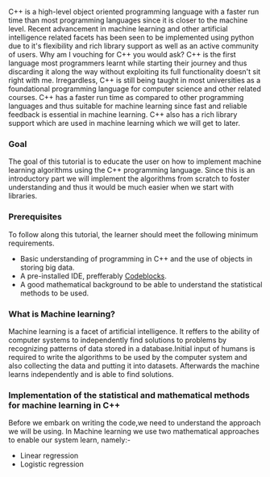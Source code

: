 C++ is a high-level object oriented programming language with a faster run time than most programming languages since it is closer to the machine level. Recent advancement in machine learning and other artificial intelligence related facets has been seen to be implemented using python due to it's flexibility and rich library support as well as an active community of users.
Why am I vouching for C++ you would ask? C++ is the first language most programmers learnt while starting their journey and thus discarding it along the way without exploiting its full functionality doesn't sit right with me. Irregardless, C++ is still being taught in most universities as a foundational programming language for computer science and other related courses.
C++ has a faster run time as compared to other programming languages and thus suitable for machine learning since fast and reliable feedback is essential in machine learning. C++ also has a rich library support which are used in machine learning which we will get to later.

### Goal
The goal of this tutorial is to educate the user on how to implement machine learning algorithms using the C++ programming language. Since this is an introductory part we will implement the algorithms from scratch to foster understanding and thus it would be much easier when we start with libraries.

### Prerequisites
To follow along this tutorial, the learner should  meet the following minimum requirements.
- Basic understanding of programming in C++ and the use of objects in storing big data.
- A pre-installed IDE, prefferably [Codeblocks](https://www.codeblocks.org/downloads/binaries).
- A good mathematical background to be able to understand the statistical methods to be used.

### What is Machine learning?
Machine learning is a facet of artificial intelligence. It reffers to the ability of computer systems to independently find solutions to problems by recognizing patterns of data stored in a database.Initial input of humans is required to write the algorithms to be used by the computer system and also collecting the data and putting it into datasets. Afterwards the machine learns independently and is able to find solutions.

### Implementation of the statistical and mathematical methods for machine learning in C++
Before we embark on writing the code,we need to understand the approach we will be using. In Machine learning we use two mathematical approaches to enable our system learn, namely:-
- Linear regression
- Logistic regression